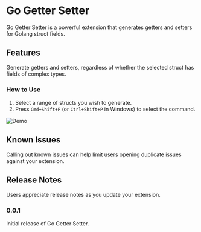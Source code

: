# Go Getter Setter

Go Getter Setter is a powerful extension that generates getters and setters for Golang struct fields.

## Features

Generate getters and setters, regardless of whether the selected struct has fields of complex types.

### How to Use
1. Select a range of structs you wish to generate.
2. Press `Cmd+Shift+P` (or `Ctrl+Shift+P` in Windows) to select the command.

![Demo](https://github.com/H0R15H0/go-getter-setter/blob/main/images/go-getter-setter.gif?raw=true)

## Known Issues

Calling out known issues can help limit users opening duplicate issues against your extension.

## Release Notes

Users appreciate release notes as you update your extension.

### 0.0.1

Initial release of Go Getter Setter.
